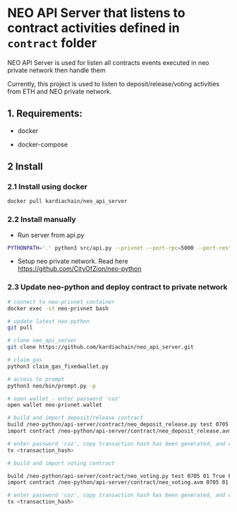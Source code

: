 # NEO API Server that listens to contract activities defined in `contract` folder

NEO API Server is used for listen all contracts events executed in neo private network then handle them

Currently, this project is used to listen to deposit/release/voting activities from ETH and NEO private network.

## 1. Requirements:

- docker

- docker-compose

## 2 Install
### 2.1 Install using docker

```bash
docker pull kardiachain/neo_api_server
```

### 2.2 Install manually

- Run server from api.py

```bash
PYTHONPATH='.' python3 src/api.py --privnet --port-rpc=5000 --port-rest=8080 --logfile="log.txt"
```

- Setup neo private network. Read here https://github.com/CityOfZion/neo-python

### 2.3 Update neo-python and deploy contract to private network


```bash
# connect to neo-privnet container
docker exec -it neo-privnet bash

# update latest neo-python
git pull

# clone neo_api_server
git clone https://github.com/kardiachain/neo_api_server.git

# claim gas
python3 claim_gas_fixedwallet.py

# access to prompt
python3 neo/bin/prompt.py -p

# open wallet - enter password 'coz'
open wallet neo-privnet.wallet

# build and import deposit/release contract
build /neo-python/api-server/contract/neo_deposit_release.py test 0705 01 True False updateRate [1, 10000000]
import contract /neo-python/api-server/contract/neo_deposit_release.avm 0705 01 True False

# enter password 'coz', copy transaction hash has been generated, and check whether transaction is executed or not
tx <transaction_hash>

# build and import voting contract

build /neo-python/api-server/contract/neo_voting.py test 0705 01 True False vote ['smartcontractaddress', 'Kien']
import contract /neo-python/api-server/contract/neo_voting.avm 0705 01 True False

# enter password 'coz', copy transaction hash has been generated, and check whether transaction is executed or not
tx <transaction_hash>

```
